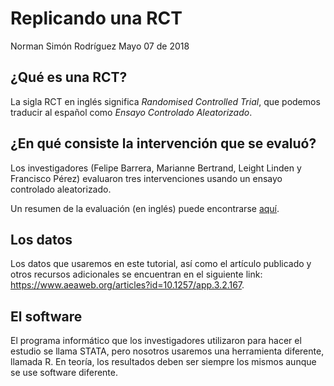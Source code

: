 Replicando una RCT
================
Norman Simón Rodríguez
Mayo 07 de 2018

¿Qué es una RCT?
----------------

La sigla RCT en inglés significa *Randomised Controlled Trial*, que
podemos traducir al español como *Ensayo Controlado Aleatorizado*.

¿En qué consiste la intervención que se evaluó?
-----------------------------------------------

Los investigadores (Felipe Barrera, Marianne Bertrand, Leight Linden y
Francisco Pérez) evaluaron tres intervenciones usando un ensayo
controlado aleatorizado.

Un resumen de la evaluación (en inglés) puede encontrarse
[aquí](https://www.poverty-action.org/study/improving-design-conditional-transfer-programs-evidence-randomized-education-experiment).

Los datos
---------

Los datos que usaremos en este tutorial, así como el artículo publicado
y otros recursos adicionales se encuentran en el siguiente link:
<https://www.aeaweb.org/articles?id=10.1257/app.3.2.167>.

El software
-----------

El programa informático que los investigadores utilizaron para hacer el
estudio se llama STATA, pero nosotros usaremos una herramienta
diferente, llamada R. En teoría, los resultados deben ser siempre los
mismos aunque se use software diferente.
